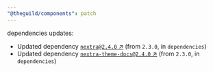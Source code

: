 ```yaml
---
"@theguild/components": patch
---
```

dependencies updates:
  - Updated dependency [`nextra@2.4.0` ↗︎](https://www.npmjs.com/package/nextra/v/2.4.0) (from `2.3.0`, in `dependencies`)
  - Updated dependency [`nextra-theme-docs@2.4.0` ↗︎](https://www.npmjs.com/package/nextra-theme-docs/v/2.4.0) (from `2.3.0`, in `dependencies`)
